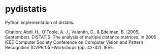 # pydistatis

Python implementation of distatis.

Citation: Abdi, H., O'Toole, A. J., Valentin, D., & Edelman, B. (2005, September). DISTATIS: The analysis of multiple distance matrices. In 2005 IEEE Computer Society Conference on Computer Vision and Pattern Recognition (CVPR'05)-Workshops (pp. 42-42). IEEE.
